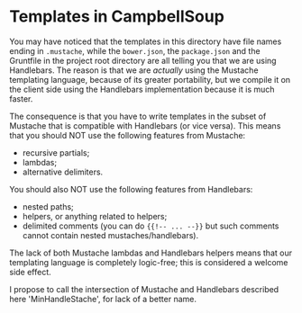 Templates in CampbellSoup
=========================

You may have noticed that the templates in this directory have file names ending in `.mustache`, while the `bower.json`, the `package.json` and the Gruntfile in the project root directory are all telling you that we are using Handlebars. The reason is that we are *actually* using the Mustache templating language, because of its greater portability, but we compile it on the client side using the Handlebars implementation because it is much faster.

The consequence is that you have to write templates in the subset of Mustache that is compatible with Handlebars (or vice versa). This means that you should NOT use the following features from Mustache:

  - recursive partials;
  - lambdas;
  - alternative delimiters.

You should also NOT use the following features from Handlebars:

  - nested paths;
  - helpers, or anything related to helpers;
  - delimited comments (you can do `{{!-- ... --}}` but such comments cannot
    contain nested mustaches/handlebars).

The lack of both Mustache lambdas and Handlebars helpers means that our templating language is completely logic-free; this is considered a welcome side effect.

I propose to call the intersection of Mustache and Handlebars described here 'MinHandleStache', for lack of a better name.
